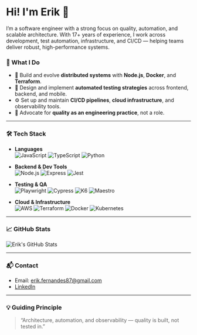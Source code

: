 # Hi! I'm Erik 👋

I’m a software engineer with a strong focus on quality, automation, and scalable architecture. With 17+ years of experience, I work across development, test automation, infrastructure, and CI/CD — helping teams deliver robust, high-performance systems.

### 🚀 What I Do
- 🧱 Build and evolve **distributed systems** with **Node.js**, **Docker**, and **Terraform**.
- 🧪 Design and implement **automated testing strategies** across frontend, backend, and mobile.
- ⚙️ Set up and maintain **CI/CD pipelines**, **cloud infrastructure**, and observability tools.
- 🎯 Advocate for **quality as an engineering practice**, not a role.

---

### 🛠️ Tech Stack

- **Languages**  
  ![JavaScript](https://img.shields.io/badge/-JavaScript-333?style=flat&logo=javascript) ![TypeScript](https://img.shields.io/badge/-TypeScript-333?style=flat&logo=typescript) ![Python](https://img.shields.io/badge/-Python-333?style=flat&logo=python)  

- **Backend & Dev Tools**  
  ![Node.js](https://img.shields.io/badge/-Node.js-333?style=flat&logo=node.js) ![Express](https://img.shields.io/badge/-Express-333?style=flat&logo=express) ![Jest](https://img.shields.io/badge/-Jest-333?style=flat&logo=jest) 

- **Testing & QA**  
  ![Playwright](https://img.shields.io/badge/-Playwright-333?style=flat&logo=playwright) ![Cypress](https://img.shields.io/badge/-Cypress-333?style=flat&logo=cypress) ![K6](https://img.shields.io/badge/-K6-333?style=flat&logo=k6) ![Maestro](https://img.shields.io/badge/-Maestro-333?style=flat&logo=android)  

- **Cloud & Infrastructure**  
  ![AWS](https://img.shields.io/badge/-AWS-333?style=flat&logo=amazon-aws) ![Terraform](https://img.shields.io/badge/-Terraform-333?style=flat&logo=terraform) ![Docker](https://img.shields.io/badge/-Docker-333?style=flat&logo=docker) ![Kubernetes](https://img.shields.io/badge/-Kubernetes-333?style=flat&logo=kubernetes)  

---

### 📈 GitHub Stats  
![Erik's GitHub Stats](https://github-readme-stats.vercel.app/api?username=eamaral&show_icons=true&theme=radical)

---

### 📬 Contact  
- Email: erik.fernandes87@gmail.com  
- [LinkedIn](https://www.linkedin.com/in/your-profile/)

---

### 💡 Guiding Principle  
> “Architecture, automation, and observability — quality is built, not tested in.”
